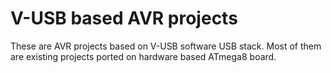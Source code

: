 V-USB based AVR projects
========================

These are AVR projects based on V-USB software USB stack. Most of them are existing projects ported on hardware based ATmega8 board.
